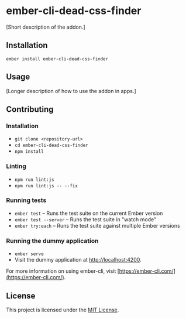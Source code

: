 ember-cli-dead-css-finder
==============================================================================

[Short description of the addon.]

Installation
------------------------------------------------------------------------------

```
ember install ember-cli-dead-css-finder
```


Usage
------------------------------------------------------------------------------

[Longer description of how to use the addon in apps.]


Contributing
------------------------------------------------------------------------------

### Installation

* `git clone <repository-url>`
* `cd ember-cli-dead-css-finder`
* `npm install`

### Linting

* `npm run lint:js`
* `npm run lint:js -- --fix`

### Running tests

* `ember test` – Runs the test suite on the current Ember version
* `ember test --server` – Runs the test suite in "watch mode"
* `ember try:each` – Runs the test suite against multiple Ember versions

### Running the dummy application

* `ember serve`
* Visit the dummy application at [http://localhost:4200](http://localhost:4200).

For more information on using ember-cli, visit [https://ember-cli.com/](https://ember-cli.com/).

License
------------------------------------------------------------------------------

This project is licensed under the [MIT License](LICENSE.md).
